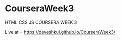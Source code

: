 # CourseraWeek3
HTML CSS JS COURSERA WEEK 3



Live at = https://deveshkul.github.io/CourseraWeek3/
